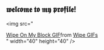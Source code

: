 ## 𝖜𝖊𝖑𝖈𝖔𝖒𝖊 𝖙𝖔 𝖒𝖞 𝖕𝖗𝖔𝖋𝖎𝖑𝖊!

<img src="<div class="tenor-gif-embed" data-postid="16882512" data-share-method="host" data-aspect-ratio="1.78771" data-width="100%"><a href="https://tenor.com/view/wipe-on-my-block-clean-polish-knife-gif-16882512">Wipe On My Block GIF</a>from <a href="https://tenor.com/search/wipe-gifs">Wipe GIFs</a></div> <script type="text/javascript" async src="https://tenor.com/embed.js"></script>" width="40" height="40" />
